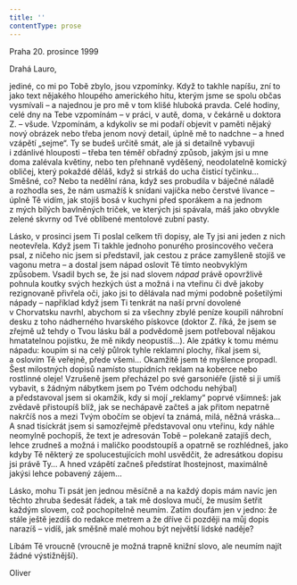 ```yaml
---
title: ''
contentType: prose
---
```


Praha 20. prosince 1999

Drahá Lauro,

jediné, co mi po Tobě zbylo, jsou vzpomínky. Když to takhle napíšu, zní to jako text nějakého hloupého amerického hitu, kterým jsme se spolu občas vysmívali – a najednou je pro mě v tom klišé hluboká pravda. Celé hodiny, celé dny na Tebe vzpomínám – v práci, v autě, doma, v čekárně u doktora Z. – všude. Vzpomínám, a kdykoliv se mi podaří objevit v paměti nějaký nový obrázek nebo třeba jenom nový detail, úplně mě to nadchne – a hned vzápětí „sejme“. Ty se budeš určitě smát, ale já si detailně vybavuji i zdánlivé hlouposti – třeba ten téměř obřadný způsob, jakým jsi u mne doma zalévala květiny, nebo ten přehnaně vyděšený, neodolatelně komický obličej, který pokaždé děláš, když si strkáš do ucha čisticí tyčinku… Směšné, co? Nebo ta nedělní rána, když ses probudila v báječné náladě a rozhodla ses, že nám usmažíš k snídani vajíčka nebo čerstvé lívance – úplně Tě vidím, jak stojíš bosá v kuchyni před sporákem a na jednom z mých bílých bavlněných triček, ve kterých jsi spávala, máš jako obvykle zelené skvrny od Tvé oblíbené mentolové zubní pasty.

Lásko, v prosinci jsem Ti poslal celkem tři dopisy, ale Ty jsi ani jeden z nich neotevřela. Když jsem Ti takhle jednoho ponurého prosincového večera psal, z ničeho nic jsem si představil, jak cestou z práce zamyšleně stojíš ve vagonu metra – a dostal jsem nápad oslovit Tě tímto neobvyklým způsobem. Vsadil bych se, že jsi nad slovem _nápad_ právě opovržlivě pohnula koutky svých hezkých úst a možná i na vteřinu či dvě jakoby rezignovaně přivřela oči, jako jsi to dělávala nad mými podobně pošetilými nápady – například když jsem Ti tenkrát na naší první dovolené v Chorvatsku navrhl, abychom si za všechny zbylé peníze koupili náhrobní desku z toho nádherného hvarského pískovce (doktor Z. říká, že jsem se zřejmě už tehdy o Tvou lásku bál a podvědomě jsem potřeboval nějakou hmatatelnou pojistku, že mě nikdy neopustíš…). Ale zpátky k tomu mému nápadu: koupím si na celý půlrok tyhle reklamní plochy, říkal jsem si, a oslovím Tě veřejně, přede všemi… Okamžitě jsem té myšlence propadl. Šest milostných dopisů namísto stupidních reklam na koberce nebo rostlinné oleje! Vzrušeně jsem přecházel po své garsoniéře (jistě si ji umíš vybavit, s žádným nábytkem jsem po Tvém odchodu nehýbal) a představoval jsem si okamžik, kdy si mojí „reklamy“ poprvé všimneš: jak zvědavě přistoupíš blíž, jak se nechápavě začteš a jak přitom nepatrně nakrčíš nos a mezi Tvým obočím se objeví ta známá, milá, něžná vráska… A snad tisíckrát jsem si samozřejmě představoval onu vteřinu, kdy náhle neomylně pochopíš, že text je adresován Tobě – polekaně zatajíš dech, lehce zrudneš a možná i maličko poodstoupíš a opatrně se rozhlédneš, jako kdyby Tě některý ze spolucestujících mohl usvědčit, že adresátkou dopisu jsi právě Ty… A hned vzápětí začneš předstírat lhostejnost, maximálně jakýsi lehce pobavený zájem…

Lásko, mohu Ti psát jen jednou měsíčně a na každý dopis mám navíc jen těchto zhruba šedesát řádek, a tak mě doslova mučí, že musím šetřit každým slovem, což pochopitelně ne­umím. Zatím doufám jen v jedno: že stále ještě jezdíš do redakce metrem a že dříve či později na můj dopis narazíš – vidíš, jak směšně malé mohou být největší lidské naděje?

Líbám Tě vroucně (vroucně je možná trapně knižní slovo, ale neumím najít žádné výstižnější).

Oliver

